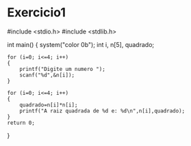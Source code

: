 # Exercicio1

#include <stdio.h>
#include <stdlib.h>

int main()
{
    system("color 0b");
    int i, n[5], quadrado;

    for (i=0; i<=4; i++)
    {
        printf("Digite um numero ");
        scanf("%d",&n[i]);
    }

    for (i=0; i<=4; i++)
    {
        quadrado=n[i]*n[i];
        printf("A raiz quadrada de %d e: %d\n",n[i],quadrado);
    }
    return 0;
}
